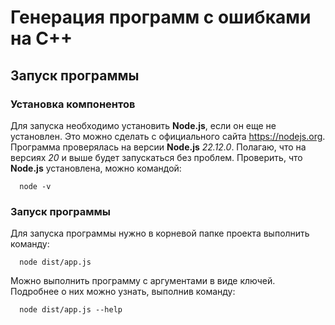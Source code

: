 # Генерация программ с ошибками на C++
## Запуск программы

### Установка компонентов
Для запуска необходимо установить **Node.js**, если он еще не установлен. Это можно сделать с официального сайта https://nodejs.org. Программа проверялась на версии **Node.js** *22.12.0*. Полагаю, что на версиях *20* и выше будет запускаться без проблем.
Проверить, что **Node.js** установлена, можно командой:
```
  node -v
```

### Запуск программы
Для запуска программы нужно в корневой папке проекта выполнить команду:
```
  node dist/app.js
```

Можно выполнить программу с аргументами в виде ключей. 
Подробнее о них можно узнать, выполнив команду:
```
  node dist/app.js --help
```
